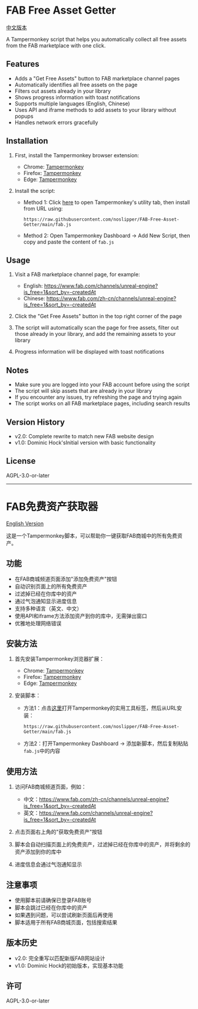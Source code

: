 # FAB Free Asset Getter

[中文版本](#fab免费资产获取器)

A Tampermonkey script that helps you automatically collect all free assets from the FAB marketplace with one click.

## Features

- Adds a "Get Free Assets" button to FAB marketplace channel pages
- Automatically identifies all free assets on the page
- Filters out assets already in your library
- Shows progress information with toast notifications
- Supports multiple languages (English, Chinese)
- Uses API and iframe methods to add assets to your library without popups
- Handles network errors gracefully

## Installation

1. First, install the Tampermonkey browser extension:
   - Chrome: [Tampermonkey](https://chrome.google.com/webstore/detail/tampermonkey/dhdgffkkebhmkfjojejmpbldmpobfkfo)
   - Firefox: [Tampermonkey](https://addons.mozilla.org/en-US/firefox/addon/tampermonkey/)
   - Edge: [Tampermonkey](https://microsoftedge.microsoft.com/addons/detail/tampermonkey/iikmkjmpaadaobahmlepeloendndfphd)

2. Install the script:
   - Method 1: Click [here](chrome-extension://dhdgffkkebhmkfjojejmpbldmpobfkfo/options.html#nav=utils-tab) to open Tampermonkey's utility tab, then install from URL using:
     ```
     https://raw.githubusercontent.com/noslipper/FAB-Free-Asset-Getter/main/fab.js
     ```
   - Method 2: Open Tampermonkey Dashboard -> Add New Script, then copy and paste the content of `fab.js`

## Usage

1. Visit a FAB marketplace channel page, for example:
   - English: https://www.fab.com/channels/unreal-engine?is_free=1&sort_by=-createdAt
   - Chinese: https://www.fab.com/zh-cn/channels/unreal-engine?is_free=1&sort_by=-createdAt

2. Click the "Get Free Assets" button in the top right corner of the page
3. The script will automatically scan the page for free assets, filter out those already in your library, and add the remaining assets to your library
4. Progress information will be displayed with toast notifications

## Notes

- Make sure you are logged into your FAB account before using the script
- The script will skip assets that are already in your library
- If you encounter any issues, try refreshing the page and trying again
- The script works on all FAB marketplace pages, including search results

## Version History

- v2.0: Complete rewrite to match new FAB website design
- v1.0: Dominic Hock'sInitial version with basic functionality

## License

AGPL-3.0-or-later

---

# FAB免费资产获取器

[English Version](#fab-free-asset-getter)

这是一个Tampermonkey脚本，可以帮助你一键获取FAB商城中的所有免费资产。

## 功能

- 在FAB商城频道页面添加"添加免费资产"按钮
- 自动识别页面上的所有免费资产
- 过滤掉已经在你库中的资产
- 通过气泡通知显示进度信息
- 支持多种语言（英文、中文）
- 使用API和iframe方法添加资产到你的库中，无需弹出窗口
- 优雅地处理网络错误

## 安装方法

1. 首先安装Tampermonkey浏览器扩展：
   - Chrome: [Tampermonkey](https://chrome.google.com/webstore/detail/tampermonkey/dhdgffkkebhmkfjojejmpbldmpobfkfo)
   - Firefox: [Tampermonkey](https://addons.mozilla.org/en-US/firefox/addon/tampermonkey/)
   - Edge: [Tampermonkey](https://microsoftedge.microsoft.com/addons/detail/tampermonkey/iikmkjmpaadaobahmlepeloendndfphd)

2. 安装脚本：
   - 方法1：点击[这里](chrome-extension://dhdgffkkebhmkfjojejmpbldmpobfkfo/options.html#nav=utils-tab)打开Tampermonkey的实用工具标签，然后从URL安装：
     ```
     https://raw.githubusercontent.com/noslipper/FAB-Free-Asset-Getter/main/fab.js
     ```
   - 方法2：打开Tampermonkey Dashboard -> 添加新脚本，然后复制粘贴`fab.js`中的内容

## 使用方法

1. 访问FAB商城频道页面，例如：
   - 中文：https://www.fab.com/zh-cn/channels/unreal-engine?is_free=1&sort_by=-createdAt
   - 英文：https://www.fab.com/channels/unreal-engine?is_free=1&sort_by=-createdAt

2. 点击页面右上角的"获取免费资产"按钮
3. 脚本会自动扫描页面上的免费资产，过滤掉已经在你库中的资产，并将剩余的资产添加到你的库中
4. 进度信息会通过气泡通知显示

## 注意事项

- 使用脚本前请确保已登录FAB账号
- 脚本会跳过已经在你库中的资产
- 如果遇到问题，可以尝试刷新页面后再使用
- 脚本适用于所有FAB商城页面，包括搜索结果

## 版本历史

- v2.0: 完全重写以匹配新版FAB网站设计
- v1.0: Dominic Hock的初始版本，实现基本功能

## 许可

AGPL-3.0-or-later
